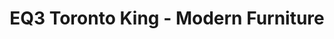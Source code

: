 ---
title: "EQ3 Toronto King - Modern Furniture"
url: /toronto/eq3-toronto-king-modern-furniture/
shop: Möbel
---